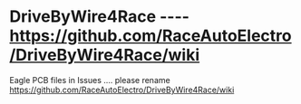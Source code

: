 # DriveByWire4Race  ---- https://github.com/RaceAutoElectro/DriveByWire4Race/wiki


Eagle PCB files in Issues .... please rename 
https://github.com/RaceAutoElectro/DriveByWire4Race/wiki
